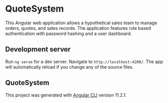 # QuoteSystem
This Angular web application allows a hypothetical sales team to manage orders, quotes, and sales records. The application features role based authentication with password hashing and a user dashboard.

## Development server
Run `ng serve` for a dev server. Navigate to `http://localhost:4200/`. The app will automatically reload if you change any of the source files.

## QuoteSystem
This project was generated with [Angular CLI](https://github.com/angular/angular-cli) version 11.2.1.
